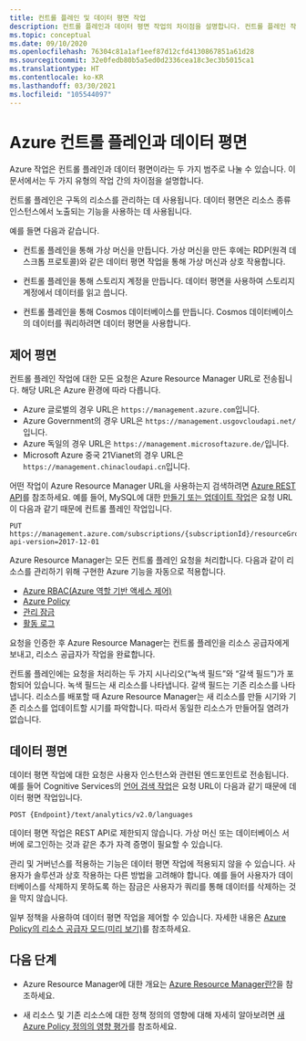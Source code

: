 ```yaml
---
title: 컨트롤 플레인 및 데이터 평면 작업
description: 컨트롤 플레인과 데이터 평면 작업의 차이점을 설명합니다. 컨트롤 플레인 작업은 Azure Resource Manager가 처리합니다. 데이터 평면 작업은 서비스가 처리합니다.
ms.topic: conceptual
ms.date: 09/10/2020
ms.openlocfilehash: 76304c81a1af1eef87d12cfd4130867851a61d28
ms.sourcegitcommit: 32e0fedb80b5a5ed0d2336cea18c3ec3b5015ca1
ms.translationtype: HT
ms.contentlocale: ko-KR
ms.lasthandoff: 03/30/2021
ms.locfileid: "105544097"
---
```

# <a name="azure-control-plane-and-data-plane"></a>Azure 컨트롤 플레인과 데이터 평면

Azure 작업은 컨트롤 플레인과 데이터 평면이라는 두 가지 범주로 나눌 수 있습니다. 이 문서에서는 두 가지 유형의 작업 간의 차이점을 설명합니다.

컨트롤 플레인은 구독의 리소스를 관리하는 데 사용됩니다. 데이터 평면은 리소스 종류 인스턴스에서 노출되는 기능을 사용하는 데 사용됩니다.

예를 들면 다음과 같습니다.

* 컨트롤 플레인을 통해 가상 머신을 만듭니다. 가상 머신을 만든 후에는 RDP(원격 데스크톱 프로토콜)와 같은 데이터 평면 작업을 통해 가상 머신과 상호 작용합니다.

* 컨트롤 플레인을 통해 스토리지 계정을 만듭니다. 데이터 평면을 사용하여 스토리지 계정에서 데이터를 읽고 씁니다.

* 컨트롤 플레인을 통해 Cosmos 데이터베이스를 만듭니다. Cosmos 데이터베이스의 데이터를 쿼리하려면 데이터 평면을 사용합니다.

## <a name="control-plane"></a>제어 평면

컨트롤 플레인 작업에 대한 모든 요청은 Azure Resource Manager URL로 전송됩니다. 해당 URL은 Azure 환경에 따라 다릅니다.

* Azure 글로벌의 경우 URL은 `https://management.azure.com`입니다.
* Azure Government의 경우 URL은 `https://management.usgovcloudapi.net/`입니다.
* Azure 독일의 경우 URL은 `https://management.microsoftazure.de/`입니다.
* Microsoft Azure 중국 21Vianet의 경우 URL은 `https://management.chinacloudapi.cn`입니다.

어떤 작업이 Azure Resource Manager URL을 사용하는지 검색하려면 [Azure REST API](/rest/api/azure/)를 참조하세요. 예를 들어, MySQL에 대한 [만들기 또는 업데이트 작업](/rest/api/mysql/databases/createorupdate)은 요청 URL이 다음과 같기 때문에 컨트롤 플레인 작업입니다.

```http
PUT https://management.azure.com/subscriptions/{subscriptionId}/resourceGroups/{resourceGroupName}/providers/Microsoft.DBforMySQL/servers/{serverName}/databases/{databaseName}?api-version=2017-12-01
```

Azure Resource Manager는 모든 컨트롤 플레인 요청을 처리합니다. 다음과 같이 리소스를 관리하기 위해 구현한 Azure 기능을 자동으로 적용합니다.

* [Azure RBAC(Azure 역할 기반 액세스 제어)](../../role-based-access-control/overview.md)
* [Azure Policy](../../governance/policy/overview.md)
* [관리 잠금](lock-resources.md)
* [활동 로그](view-activity-logs.md)

요청을 인증한 후 Azure Resource Manager는 컨트롤 플레인을 리소스 공급자에게 보내고, 리소스 공급자가 작업을 완료합니다.

컨트롤 플레인에는 요청을 처리하는 두 가지 시나리오(“녹색 필드”와 “갈색 필드”)가 포함되어 있습니다. 녹색 필드는 새 리소스를 나타냅니다. 갈색 필드는 기존 리소스를 나타냅니다. 리소스를 배포할 때 Azure Resource Manager는 새 리소스를 만들 시기와 기존 리소스를 업데이트할 시기를 파악합니다. 따라서 동일한 리소스가 만들어질 염려가 없습니다.

## <a name="data-plane"></a>데이터 평면

데이터 평면 작업에 대한 요청은 사용자 인스턴스와 관련된 엔드포인트로 전송됩니다. 예를 들어 Cognitive Services의 [언어 검색 작업](/azure/cognitive-services/text-analytics/how-tos/text-analytics-how-to-language-detection)은 요청 URL이 다음과 같기 때문에 데이터 평면 작업입니다.

```http
POST {Endpoint}/text/analytics/v2.0/languages
```

데이터 평면 작업은 REST API로 제한되지 않습니다. 가상 머신 또는 데이터베이스 서버에 로그인하는 것과 같은 추가 자격 증명이 필요할 수 있습니다.

관리 및 거버넌스를 적용하는 기능은 데이터 평면 작업에 적용되지 않을 수 있습니다. 사용자가 솔루션과 상호 작용하는 다른 방법을 고려해야 합니다. 예를 들어 사용자가 데이터베이스를 삭제하지 못하도록 하는 잠금은 사용자가 쿼리를 통해 데이터를 삭제하는 것을 막지 않습니다.

일부 정책을 사용하여 데이터 평면 작업을 제어할 수 있습니다. 자세한 내용은 [Azure Policy의 리소스 공급자 모드(미리 보기)](../../governance/policy/concepts/definition-structure.md#resource-provider-modes)를 참조하세요.

## <a name="next-steps"></a>다음 단계

* Azure Resource Manager에 대한 개요는 [Azure Resource Manager란?](overview.md)을 참조하세요.

* 새 리소스 및 기존 리소스에 대한 정책 정의의 영향에 대해 자세히 알아보려면 [새 Azure Policy 정의의 영향 평가](../../governance/policy/concepts/evaluate-impact.md)를 참조하세요.
